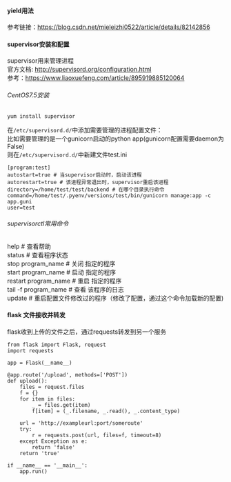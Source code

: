 #### yield用法
参考链接：<https://blog.csdn.net/mieleizhi0522/article/details/82142856>

#### supervisor安装和配置
supervisor用来管理进程  
官方文档: <http://supervisord.org/configuration.html>  
参考：<https://www.liaoxuefeng.com/article/895919885120064>

###### CentOS7.5安装
`yum install supervisor`  

在`/etc/supervisord.d/`中添加需要管理的进程配置文件：  
比如需要管理的是一个gunicorn启动的python app(gunicorn配置需要daemon为False)  
则在`/etc/supervisord.d/`中新建文件test.ini  
```
[program:test]
autostart=true # 当supervisor启动时，启动该进程
autorestart=true # 该进程异常退出时，supervisor重启该进程
directory=/home/test/test/backend # 在哪个目录执行命令
command=/home/test/.pyenv/versions/test/bin/gunicorn manage:app -c app.guni
user=test
```

###### supervisorctl常用命令
help # 查看帮助  
status # 查看程序状态  
stop program_name # 关闭 指定的程序  
start program_name # 启动 指定的程序  
restart program_name # 重启 指定的程序  
tail -f program_name # 查看 该程序的日志  
update # 重启配置文件修改过的程序（修改了配置，通过这个命令加载新的配置)  

#### flask 文件接收并转发
flask收到上传的文件之后，通过requests转发到另一个服务

```
from flask import Flask, request
import requests

app = Flask(__name__)

@app.route('/upload', methods=['POST'])
def upload():
    files = request.files
    f = {}
    for item in files:
        _ = files.get(item)
        f[item] = (_.filename, _.read(), _.content_type)
    
    url = 'http://exampleurl:port/someroute'
    try:
        r = requests.post(url, files=f, timeout=8)
    except Exception as e:
        return 'false'
    return 'true'

if __name__ == '__main__':
    app.run()
```
